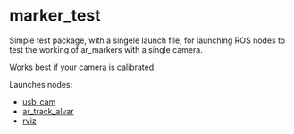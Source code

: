 # marker_test

Simple test package, with a singele launch file, for launching ROS nodes to test the working of ar_markers with a single camera.

Works best if your camera is [calibrated](http://wiki.ros.org/camera_calibration?distro=kinetic).

Launches nodes:
- [usb_cam](http://wiki.ros.org/usb_cam)
- [ar_track_alvar](http://wiki.ros.org/ar_track_alvar?distro=kinetic)
- [rviz](http://wiki.ros.org/rviz)
